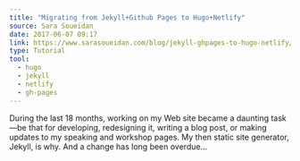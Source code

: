 ```yaml
---
title: "Migrating from Jekyll+Github Pages to Hugo+Netlify"
source: Sara Soueidan
date: 2017-06-07 09:17
link: https://www.sarasoueidan.com/blog/jekyll-ghpages-to-hugo-netlify/
type: Tutorial
tool:
  - hugo
  - jekyll
  - netlify
  - gh-pages
---
```

During the last 18 months, working on my Web site became a daunting task—be that for developing, redesigning it, writing a blog post, or making updates to my speaking and workshop pages. My then static site generator, Jekyll, is why. And a change has long been overdue...




